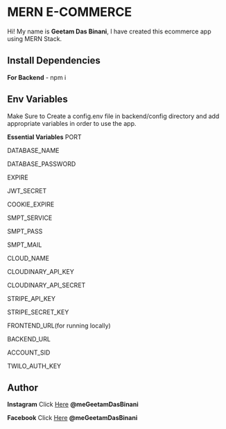 # MERN E-COMMERCE

Hi! My name is **Geetam Das Binani**, I have created this ecommerce app using MERN Stack.

## Install Dependencies

**For Backend** - npm i

## Env Variables

Make Sure to Create a config.env file in backend/config directory and add appropriate variables in order to use the app.

**Essential Variables**
PORT

DATABASE_NAME

DATABASE_PASSWORD

EXPIRE

JWT_SECRET

COOKIE_EXPIRE

SMPT_SERVICE

SMPT_PASS

SMPT_MAIL

CLOUD_NAME

CLOUDINARY_API_KEY

CLOUDINARY_API_SECRET

STRIPE_API_KEY

STRIPE_SECRET_KEY

FRONTEND_URL(for running locally)

BACKEND_URL

ACCOUNT_SID

TWILO_AUTH_KEY

## Author

**Instagram** Click [Here](https://www.instagram.com/_g.e.e.t.a.m_/?hl=en)  **@meGeetamDasBinani**

**Facebook** Click [Here](https://www.facebook.com/geetamdas.binani.1/) **@meGeetamDasBinani**
